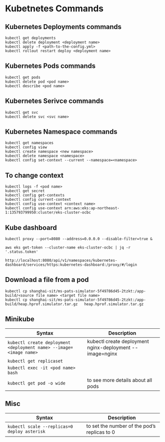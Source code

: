 # Kubetnetes Commands

## Kubernetes Deployments commands
```Shell
kubectl get deployments
kubectl delete deployment <deployment name>
kubectl apply -f <path-to-the-config.yml>
kubectl rollout restart deploy <deployment name>
```

## Kubernetes Pods commands
```Shell
kubectl get pods
kubectl delete pod <pod name>
kubectl describe <pod name>
```

## Kubernetes Serivce commands
```Shell
kubectl get svc
kubectl delete svc <svc name>
```

## Kubernetes Namespace commands
```Shell
kubectl get namespaces
kubectl config view
kubectl create namespace <new namespace>
kubectl delete namespace <namespace>
kubectl config set-context --current --namespace=<namespace>
```

## To change context
```Shell
kubectl logs -f <pod name>
kubectl get secret
kubectl config get-contexts
kubectl config current-context
kubectl config use-context <context name>
kubectl config use-context arn:aws:eks:ap-northeast-1:135793799950:cluster/eks-cluster-ocbc
```

## Kube dashboard
```Shell
kubectl proxy --port=8080 --address=0.0.0.0 --disable-filter=true &

aws eks get-token --cluster-name eks-cluster-ocbc | jq -r '.status.token'

http://localhost:8080/api/v1/namespaces/kubernetes-dashboard/services/https:kubernetes-dashboard:/proxy/#/login
```

## Download a file from a pod
```Shell
kubectl cp shanghai-sit/ms-pats-simulator-5f49786d45-2tzkt:/app-build/<source file name> <target file name>
kubectl cp shanghai-sit/ms-pats-simulator-5f49786d45-2tzkt:/app-build/heap.hprof.simulator.tar.gz   heap.hprof.simulator.tar.gz
```

## Minikube
| Syntax | Description |
| ----------- | ----------- |
| `kubectl create deployment <deployment name> --image=<image name>` | kubectl create deployment nginx-deployment --image=nginx |
| `kubectl get replicaset` |
| `kubectl exec -it <pod name> bash` |
| `kubectl get pod -o wide`  | to see more details about all pods |

## Misc
| Syntax | Description |
| ----------- | ----------- |
| `kubectl scale --replicas=0 deploy asterisk` | to set the number of the pod’s replicas to 0 |